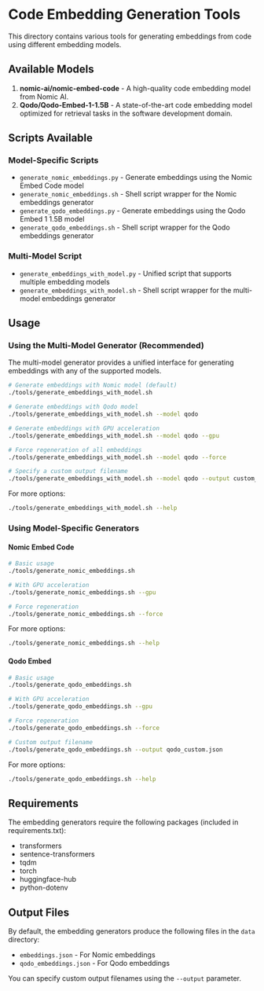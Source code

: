 # Code Embedding Generation Tools

This directory contains various tools for generating embeddings from code using different embedding models.

## Available Models

1. **nomic-ai/nomic-embed-code** - A high-quality code embedding model from Nomic AI.
2. **Qodo/Qodo-Embed-1-1.5B** - A state-of-the-art code embedding model optimized for retrieval tasks in the software development domain.

## Scripts Available

### Model-Specific Scripts

- `generate_nomic_embeddings.py` - Generate embeddings using the Nomic Embed Code model
- `generate_nomic_embeddings.sh` - Shell script wrapper for the Nomic embeddings generator
- `generate_qodo_embeddings.py` - Generate embeddings using the Qodo Embed 1 1.5B model
- `generate_qodo_embeddings.sh` - Shell script wrapper for the Qodo embeddings generator

### Multi-Model Script

- `generate_embeddings_with_model.py` - Unified script that supports multiple embedding models
- `generate_embeddings_with_model.sh` - Shell script wrapper for the multi-model embeddings generator

## Usage

### Using the Multi-Model Generator (Recommended)

The multi-model generator provides a unified interface for generating embeddings with any of the supported models.

```bash
# Generate embeddings with Nomic model (default)
./tools/generate_embeddings_with_model.sh

# Generate embeddings with Qodo model
./tools/generate_embeddings_with_model.sh --model qodo

# Generate embeddings with GPU acceleration
./tools/generate_embeddings_with_model.sh --model qodo --gpu

# Force regeneration of all embeddings
./tools/generate_embeddings_with_model.sh --model qodo --force

# Specify a custom output filename
./tools/generate_embeddings_with_model.sh --model qodo --output custom_embeddings.json
```

For more options:

```bash
./tools/generate_embeddings_with_model.sh --help
```

### Using Model-Specific Generators

#### Nomic Embed Code

```bash
# Basic usage
./tools/generate_nomic_embeddings.sh

# With GPU acceleration
./tools/generate_nomic_embeddings.sh --gpu

# Force regeneration
./tools/generate_nomic_embeddings.sh --force
```

For more options:

```bash
./tools/generate_nomic_embeddings.sh --help
```

#### Qodo Embed

```bash
# Basic usage
./tools/generate_qodo_embeddings.sh

# With GPU acceleration
./tools/generate_qodo_embeddings.sh --gpu

# Force regeneration
./tools/generate_qodo_embeddings.sh --force

# Custom output filename
./tools/generate_qodo_embeddings.sh --output qodo_custom.json
```

For more options:

```bash
./tools/generate_qodo_embeddings.sh --help
```

## Requirements

The embedding generators require the following packages (included in requirements.txt):

- transformers
- sentence-transformers
- tqdm
- torch
- huggingface-hub
- python-dotenv

## Output Files

By default, the embedding generators produce the following files in the `data` directory:

- `embeddings.json` - For Nomic embeddings
- `qodo_embeddings.json` - For Qodo embeddings

You can specify custom output filenames using the `--output` parameter.
